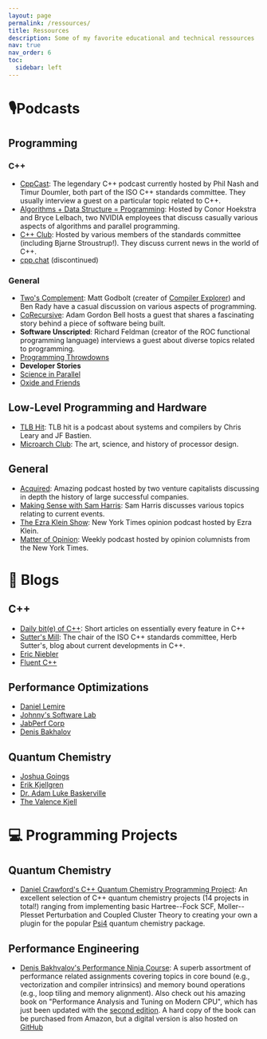 ```yaml
---
layout: page
permalink: /ressources/
title: Ressources
description: Some of my favorite educational and technical ressources
nav: true
nav_order: 6
toc:
  sidebar: left
---
```


# 🎙️Podcasts

## Programming

### C++

- [CppCast](https://cppcast.com/): The legendary C++ podcast currently hosted by Phil Nash and Timur Doumler, both part of the ISO C++ standards committee. They usually interview a guest on a particular topic related to C++.
- [Algorithms + Data Structure = Programming](https://adspthepodcast.com/): Hosted by Conor Hoekstra and Bryce Lelbach, two NVIDIA employees that discuss casually various aspects of algorithms and parallel programming.
- [C++ Club](https://cppclub.uk/): Hosted by various members of the standards committee (including Bjarne Stroustrup!). They discuss current news in the world of C++.
- [cpp.chat](https://cpp.chat/) (discontinued)

### General

- [Two's Complement](https://www.twoscomplement.org/): Matt Godbolt (creater of [Compiler Explorer](https:://gcc.godbolt.org)) and Ben Rady have a casual discussion on various aspects of programming.
- [CoRecursive](https://corecursive.com/): Adam Gordon Bell hosts a guest that shares a fascinating story behind a piece of software being built.
- **Software Unscripted**: Richard Feldman (creator of the ROC functional programming language) interviews a guest about diverse topics related to programming.
- [Programming Throwdowns](https://www.programmingthrowdown.com/)
- **Developer Stories**
- [Science in Parallel](https://scienceinparallel.org/episodes/)
- [Oxide and Friends](https://oxide.computer/podcasts/oxide-and-friends)

## Low-Level Programming and Hardware

- [TLB Hit](https://tlbh.it/): TLB hit is a podcast about systems and compilers by Chris Leary and JF Bastien.
- [Microarch Club](https://microarch.club/): The art, science, and history of processor design.

## General

- [Acquired](https://www.acquired.fm/): Amazing podcast hosted by two venture capitalists discussing in depth the history of large successful companies.
- [Making Sense with Sam Harris](https://www.samharris.org/podcasts): Sam Harris discusses various topics relating to current events.
- [The Ezra Klein Show](https://www.nytimes.com/column/ezra-klein-podcast): New York Times opinion podcast hosted by Ezra Klein.
- [Matter of Opinion](https://www.nytimes.com/column/matter-of-opinion): Weekly podcast hosted by opinion columnists from the New York Times.

# 📰 Blogs

## C++

- [Daily bit(e) of C++](https://simontoth.substack.com/): Short articles on essentially every feature in C++
- [Sutter's Mill](https://herbsutter.com/): The chair of the ISO C++ standards committee, Herb Sutter's, blog about current developments in C++.
- [Eric Niebler](https://ericniebler.com/)
- [Fluent C++](https://www.fluentcpp.com/)

## Performance Optimizations

- [Daniel Lemire](https://lemeire.me/blog/)
- [Johnny's Software Lab](https://johnnysswlab.com/)
- [JabPerf Corp](https://www.jabperf.com/blog/)
- [Denis Bakhalov](https://easyperf.net/notes/)

## Quantum Chemistry

- [Joshua Goings](https://joshuagoings.com/blog/)
- [Erik Kjellgren](https://erikkjellgren.com/blog/)
- [Dr. Adam Luke Baskerville](https://adambaskerville.github.io/)
- [The Valence Kjell](https://www.valencekjell.com/)

# 💻 Programming Projects

## Quantum Chemistry

- [Daniel Crawford's C++ Quantum Chemistry Programming Project](https://github.com/CrawfordGroup/ProgrammingProjects): An excellent selection of C++ quantum chemistry projects (14 projects in total!) ranging from implementing basic Hartree--Fock SCF, Moller--Plesset Perturbation and Coupled Cluster Theory to creating your own a plugin for the popular [Psi4](https://github.com/psi4/psi4) quantum chemistry package.

## Performance Engineering

- [Denis Bakhvalov's Performance Ninja Course](https://github.com/dendibakh/perf-ninja): A superb assortment of performance related assignments covering topics in core bound (e.g., vectorization and compiler intrinsics) and memory bound operations (e.g., loop tiling and memory alignment).
  Also check out his amazing book on "Performance Analysis and Tuning on Modern CPU", which has just been updated with the [second edition](https://github.com/dendibakh/perf-book/releases/tag/2.0_release).
  A hard copy of the book can be purchased from Amazon, but a digital version is also hosted on [GitHub](https://github.com/dendibakh/perf-book/releases/tag/2.0_release)
